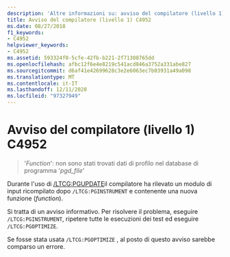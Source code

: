 ```yaml
---
description: 'Altre informazioni su: avviso del compilatore (livello 1) C4952'
title: Avviso del compilatore (livello 1) C4952
ms.date: 08/27/2018
f1_keywords:
- C4952
helpviewer_keywords:
- C4952
ms.assetid: 593324f0-5cfe-42fb-b221-2f71308765dd
ms.openlocfilehash: afbc12f6e4e8219c541acd846a3752a331abe827
ms.sourcegitcommit: d6af41e42699628c3e2e6063ec7b03931a49a098
ms.translationtype: MT
ms.contentlocale: it-IT
ms.lasthandoff: 12/11/2020
ms.locfileid: "97327949"
---
```

# <a name="compiler-warning-level-1-c4952"></a>Avviso del compilatore (livello 1) C4952

> '*Function*': non sono stati trovati dati di profilo nel database di programma '*pgd_file*'

Durante l'uso di [/LTCG:PGUPDATE](../../build/reference/ltcg-link-time-code-generation.md)il compilatore ha rilevato un modulo di input ricompilato dopo `/LTCG:PGINSTRUMENT` e contenente una nuova funzione (*function*).

Si tratta di un avviso informativo. Per risolvere il problema, eseguire `/LTCG:PGINSTRUMENT`, ripetere tutte le esecuzioni dei test ed eseguire `/LTCG:PGOPTIMIZE`.

Se fosse stata usata `/LTCG:PGOPTIMIZE` , al posto di questo avviso sarebbe comparso un errore.
